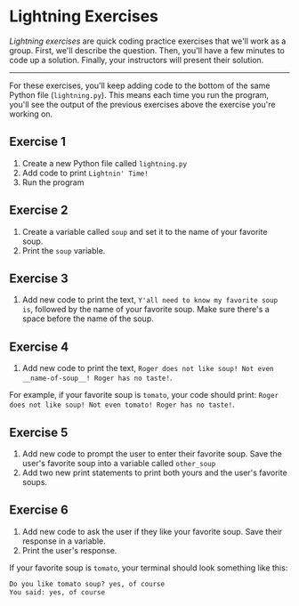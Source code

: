 # Lightning Exercises

_Lightning exercises_ are quick coding practice exercises that we'll work as a group. First, we'll describe the question. Then, you'll have a few minutes to code up a solution. Finally, your instructors will present their solution.

---

For these exercises, you'll keep adding code to the bottom of the same Python file (`lightning.py`). This means each time you run the program, you'll see the output of the previous exercises above the exercise you're working on.

## Exercise 1

1. Create a new Python file called `lightning.py`
1. Add code to print `Lightnin' Time!`
1. Run the program

## Exercise 2

1. Create a variable called `soup` and set it to the name of your favorite soup.
1. Print the `soup` variable.

## Exercise 3

1. Add new code to print the text, `Y'all need to know my favorite soup is`, followed by the name of your favorite soup. Make sure there's a space before the name of the soup.

## Exercise 4

1. Add new code to print the text, `Roger does not like soup! Not even __name-of-soup__! Roger has no taste!`.

For example, if your favorite soup is `tomato`, your code should print: 
`Roger does not like soup! Not even tomato! Roger has no taste!`.

## Exercise 5

1. Add new code to prompt the user to enter their favorite soup. Save the user's favorite soup into a variable called `other_soup`
1. Add two new print statements to print both yours and the user's favorite soups.

## Exercise 6

1. Add new code to ask the user if they like your favorite soup. Save their response in a variable.
1. Print the user's response.

If your favorite soup is `tomato`, your terminal should look something like this:

```txt
Do you like tomato soup? yes, of course
You said: yes, of course
```
